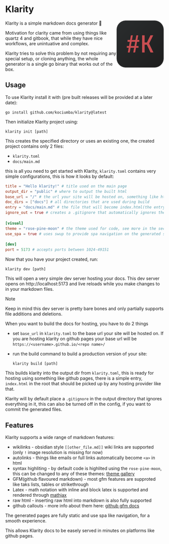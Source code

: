 # Klarity

<img align="right" src="https://raw.githubusercontent.com/kociumba/klarity/512e21d916601b453ba78a17c6c05103f9f16932/example/favicon.svg" alt="klarity icon" width="150" height="150"/>

Klarity is a simple markdown docs generator 📖

Motivation for clarity came from using things like quartz 4 and gitbook, that while they have nice workflows, are unintuative and complex.

Klarity tries to solve this problem by not requiring any special setup, or cloning anything, the whole generator is a single go binary that works out of the box.

## Usage

To use Klarity install it with (pre built releases will be provided at a later date):

```shell
go install github.com/kociumba/klarity@latest
```
Then initialize Klarity project using:

```shell
klarity init [path]
```
This creates the specified directory or uses an existing one, the created project contains only 2 files:

- `klarity.toml`
- `docs/main.md`

this is all you need to get started with Klarity, `klarity.toml` contains very simple configurations, this is how it looks by default:

```toml
title = "Hello klarity!" # title used on the main page
output_dir = "public" # where to output the built html
base_url = "/" # the url your site will be hosted on, something like https://kociumba.github.io/your-repo/ if using github pages
doc_dirs = ["docs"] # all directories that are used during build
entry = "docs/main.md" # the file that will become index.html(the entry of the site)
ignore_out = true # creates a .gitignore that automatically ignores the output_dir

[visual]
theme = "rose-pine-moon" # the theme used for code, see more in the section below
use_spa = true # uses swup to provide spa navigation on the generated site

[dev]
port = 5173 # accepts ports between 1024-49151
```

Now that you have your project created, run:

```shell
klarity dev [path]
```

This will open a very simple dev server hosting your docs. This dev server opens on http://localhost:5173 and live reloads while you make changes to in your markdown files. 

> [!NOTE]
> Keep in mind this dev server is pretty bare bones and only partially supports file additions and deletions.

When you want to build the docs for hosting, you have to do 2 things

- set `base_url` in `klarity.toml` to the base url your site will be hosted on. If you are hosting klarity on github pages your base url will be `https://<username>.github.io/<repo name>/`

- run the build command to build a production version of your site:
    ```shell
    klarity build [path]
    ```

This builds klarity into the output dir from `klarity.toml`, this is ready for hosting using something like github pages, there is a simple entry, `index.html` in the root that should be picked up by any hosting provider like that.

Klarity will by default place a `.gitignore` in the output directory that ignores everything in it, this can also be turned off in the config, if you want to commit the generated files.

## Features

Klarity supports a wide range of markdown features:

- wikilinks - obsidian style `[[other_file.md]]` wiki links are supported (only `!` image resolution is missing for now)
- autolinks - things like emails or full links automatically become `<a>` in html
- syntax highliting - by default code is highlited using the `rose-pine-moon`, this can be changed to any of these themes: [theme gallery](https://xyproto.github.io/splash/docs/all.html)
- GFM(github flavoured markdown) - most gfm features are supproted like taks lists, tables or strikethrough
- Latex - math notation with inline and block latex is supported and rendered through [mathjax](https://www.mathjax.org/)
- raw html - inserting raw html into markdown is also fully supported
- github callouts - more info about them here: [github gfm docs](https://docs.github.com/en/get-started/writing-on-github/getting-started-with-writing-and-formatting-on-github/basic-writing-and-formatting-syntax#alerts)

The generated pages are fully static and use spa like navigation, for a smooth experience.

This allows Klarity docs to be easely served in minutes on platforms like github pages.
